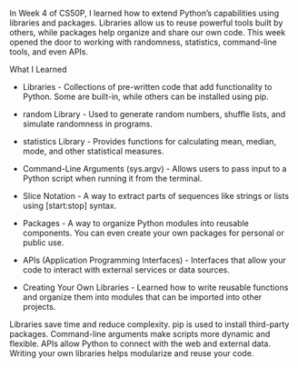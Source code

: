 In Week 4 of CS50P, I learned how to extend Python’s capabilities using libraries and packages. Libraries allow us to reuse powerful tools built by others, while packages help organize and share our own code. This week opened the door to working with randomness, statistics, command-line tools, and even APIs.

What I Learned

- Libraries - Collections of pre-written code that add functionality to Python. Some are built-in, while others can be installed using pip.


- random Library - Used to generate random numbers, shuffle lists, and simulate randomness in programs.


- statistics Library - Provides functions for calculating mean, median, mode, and other statistical measures.


- Command-Line Arguments (sys.argv) - Allows users to pass input to a Python script when running it from the terminal.


- Slice Notation - A way to extract parts of sequences like strings or lists using [start:stop] syntax.


- Packages - A way to organize Python modules into reusable components. You can even create your own packages for personal or public use.


- APIs (Application Programming Interfaces) - Interfaces that allow your code to interact with external services or data sources.


- Creating Your Own Libraries - Learned how to write reusable functions and organize them into modules that can be imported into other projects.



Libraries save time and reduce complexity.
pip is used to install third-party packages.
Command-line arguments make scripts more dynamic and flexible.
APIs allow Python to connect with the web and external data.
Writing your own libraries helps modularize and reuse your code.